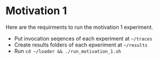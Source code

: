 # Motivation 1
Here are the requirments to run the motivation 1 experiment.
- Put invocation seqences of each experiment at `~/traces` 
- Create results folders of each epxeriment at `~/results`
- Run `cd ~/loader && ./run_motivation_1.sh` 
